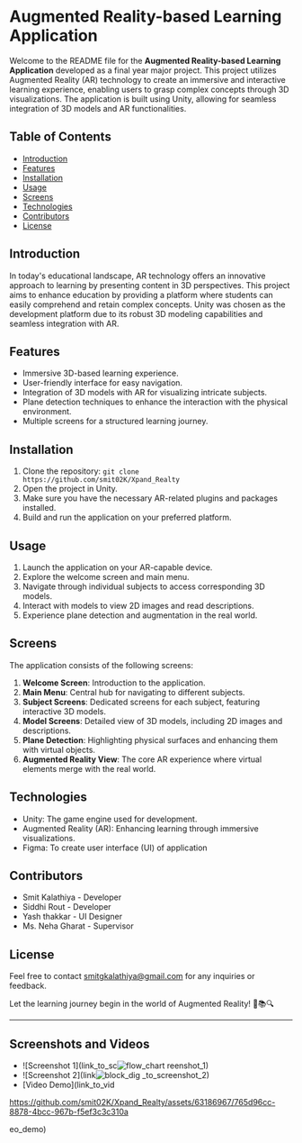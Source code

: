 # Augmented Reality-based Learning Application

Welcome to the README file for the **Augmented Reality-based Learning Application** developed as a final year major project. This project utilizes Augmented Reality (AR) technology to create an immersive and interactive learning experience, enabling users to grasp complex concepts through 3D visualizations. The application is built using Unity, allowing for seamless integration of 3D models and AR functionalities.

## Table of Contents
- [Introduction](#introduction)
- [Features](#features)
- [Installation](#installation)
- [Usage](#usage)
- [Screens](#screens)
- [Technologies](#technologies)
- [Contributors](#contributors)
- [License](#license)

## Introduction
In today's educational landscape, AR technology offers an innovative approach to learning by presenting content in 3D perspectives. This project aims to enhance education by providing a platform where students can easily comprehend and retain complex concepts. Unity was chosen as the development platform due to its robust 3D modeling capabilities and seamless integration with AR.

## Features
- Immersive 3D-based learning experience.
- User-friendly interface for easy navigation.
- Integration of 3D models with AR for visualizing intricate subjects.
- Plane detection techniques to enhance the interaction with the physical environment.
- Multiple screens for a structured learning journey.

## Installation
1. Clone the repository: `git clone https://github.com/smit02K/Xpand_Realty`
2. Open the project in Unity.
3. Make sure you have the necessary AR-related plugins and packages installed.
4. Build and run the application on your preferred platform.

## Usage
1. Launch the application on your AR-capable device.
2. Explore the welcome screen and main menu.
3. Navigate through individual subjects to access corresponding 3D models.
4. Interact with models to view 2D images and read descriptions.
5. Experience plane detection and augmentation in the real world.

## Screens
The application consists of the following screens:
1. **Welcome Screen**: Introduction to the application.
2. **Main Menu**: Central hub for navigating to different subjects.
3. **Subject Screens**: Dedicated screens for each subject, featuring interactive 3D models.
4. **Model Screens**: Detailed view of 3D models, including 2D images and descriptions.
5. **Plane Detection**: Highlighting physical surfaces and enhancing them with virtual objects.
6. **Augmented Reality View**: The core AR experience where virtual elements merge with the real world.

## Technologies
- Unity: The game engine used for development.
- Augmented Reality (AR): Enhancing learning through immersive visualizations.
- Figma: To create user interface (UI) of application

## Contributors
- Smit Kalathiya - Developer
- Siddhi Rout - Developer
- Yash thakkar - UI Designer
- Ms. Neha Gharat - Supervisor
  

## License


Feel free to contact smitgkalathiya@gmail.com for any inquiries or feedback.

Let the learning journey begin in the world of Augmented Reality! 🌟📚🔍

---

## Screenshots and Videos


- ![Screenshot 1](link_to_sc![flow_chart](https://github.com/smit02K/Xpand_Realty/assets/63186967/12a1c35e-41a4-4c30-b0e7-24c9a1657730)
reenshot_1)
- ![Screenshot 2](link![block_dig](https://github.com/smit02K/Xpand_Realty/assets/63186967/1fbd8e47-1c32-40b4-93b7-a70c334405a3)
_to_screenshot_2)
- [Video Demo](link_to_vid

https://github.com/smit02K/Xpand_Realty/assets/63186967/765d96cc-8878-4bcc-967b-f5ef3c3c310a

eo_demo)
